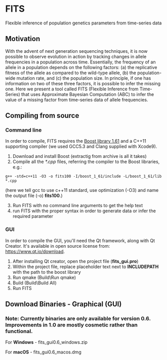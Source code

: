 # FITS
Flexible inference of population genetics parameters from time-series data

## Motivation
With the advent of next generation sequencing techniques, it is now possible to observe evolution in action by tracking 
changes in allele frequencies in a population across time. 
Essentially, the frequency of an allele in a population depends on the following factors: 
(a) the replicative fitness of the allele as compared to the wild-type allele, 
(b) the population-wide mutation rate, and 
(c) the population size. In principle, if one has information on two of these three factors, it is possible to infer the missing one. 
Here we present a tool called FITS (Flexible Inference from Time-Series) that uses Approximate Bayesian Computation (ABC) to infer the 
value of a missing factor from time-series data of allele frequencies. 

## Compiling from source
### Command line
In order to compile, FITS requires the [Boost library 1.61](https://sourceforge.net/projects/boost/files/boost/1.61.0/) and a C++11 supporting compiler (we used GCC5.3 and Clang supplied with Xcode9).
1. Download and install Boost (extractig from archive is all it takes)
2. Compile all the *\*.cpp* files, referring the compiler to the Boost libraries, e.g.:
```
g++ -std=c++11 -O3 -o fits100 -I/boost_1_61/include -L/boost_1_61/lib *.cpp
```
(here we tell gcc to use c++11 standard, use optimization (-O3) and name the output file (-o) **fits100**.)

3. Run FITS with no command line arguments to get the help text
4. run FITS with the proper syntax in order to generate data or infer the required parameter

### GUI
In order to compile the GUI, you'll need the Qt framework, along with Qt Creator. It's available in open source license from: https://www.qt.io/download.
1. After installing Qt creator, open the project file (**fits_gui.pro**)
2. Within the project file, replace placeholder text next to __INCLUDEPATH__ with the path to the boost library
3. Run qmake (Build\Run qmake)
4. Build (Build\Build All)
5. Run FITS

## Download Binaries - Graphical (GUI)
### Note: Currently binaries are only available for version 0.6. Improvements in 1.0 are mostly cosmetic rather than functional.
For __Windows__ - fits_gui0.6_windows.zip

For __macOS__ - fits_gui0.6_macos.dmg
